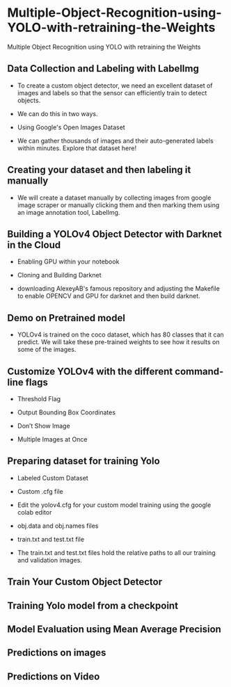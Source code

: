 # Multiple-Object-Recognition-using-YOLO-with-retraining-the-Weights
Multiple Object Recognition using YOLO with retraining the Weights

## Data Collection and Labeling with LabelImg

- To create a custom object detector, we need an excellent dataset of images and labels so that the sensor can efficiently train to detect objects.

- We can do this in two ways.

- Using Google's Open Images Dataset

- We can gather thousands of images and their auto-generated labels within minutes. Explore that dataset here!

## Creating your dataset and then labeling it manually

- We will create a dataset manually by collecting images from google image scraper or manually clicking them and then marking them using an image annotation tool, LabelImg.

 
## Building a YOLOv4 Object Detector with Darknet in the Cloud

- Enabling GPU within your notebook

- Cloning and Building Darknet

- downloading AlexeyAB's famous repository and adjusting the Makefile to enable OPENCV and GPU for darknet and then build darknet.

 

## Demo on Pretrained model

- YOLOv4 is trained on the coco dataset, which has 80 classes that it can predict. We will take these pre-trained weights to see how it results on some of the images.

 

## Customize YOLOv4 with the different command-line flags

- Threshold Flag

- Output Bounding Box Coordinates

- Don’t Show Image

- Multiple Images at Once

## Preparing dataset for training Yolo

- Labeled Custom Dataset

- Custom .cfg file

- Edit the yolov4.cfg for your custom model training using the google colab editor 

- obj.data and obj.names files

- train.txt and test.txt file

- The train.txt and test.txt files hold the relative paths to all our training and validation images.

## Train Your Custom Object Detector

## Training Yolo model from a checkpoint

## Model Evaluation using Mean Average Precision

## Predictions on images

## Predictions on Video
